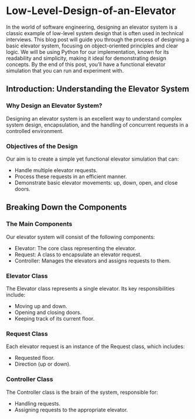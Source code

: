 # Low-Level-Design-of-an-Elevator

In the world of software engineering, designing an elevator system is a classic example of low-level system design that is often used in technical interviews. This blog post will guide you through the process of designing a basic elevator system, focusing on object-oriented principles and clear logic. We will be using Python for our implementation, known for its readability and simplicity, making it ideal for demonstrating design concepts. By the end of this post, you’ll have a functional elevator simulation that you can run and experiment with.

## Introduction: Understanding the Elevator System
### Why Design an Elevator System?
Designing an elevator system is an excellent way to understand complex system design, encapsulation, and the handling of concurrent requests in a controlled environment.

### Objectives of the Design
Our aim is to create a simple yet functional elevator simulation that can:
- Handle multiple elevator requests.
- Process these requests in an efficient manner.
- Demonstrate basic elevator movements: up, down, open, and close doors.

## Breaking Down the Components
### The Main Components
Our elevator system will consist of the following components:

- Elevator: The core class representing the elevator.
- Request: A class to encapsulate an elevator request.
- Controller: Manages the elevators and assigns requests to them.

### Elevator Class
The Elevator class represents a single elevator. Its key responsibilities include:
- Moving up and down.
- Opening and closing doors.
- Keeping track of its current floor.

### Request Class
Each elevator request is an instance of the Request class, which includes:
- Requested floor.
- Direction (up or down).

### Controller Class
The Controller class is the brain of the system, responsible for:
- Handling requests.
- Assigning requests to the appropriate elevator.
